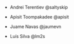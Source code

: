 * Andrei Terentiev @saltyskip

* Apisit Toompakadee @apisit

* Juame Navas @jaumevn

* Luís Silva @lm2s
